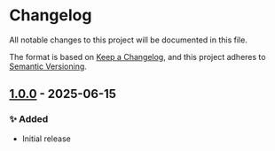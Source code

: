# Changelog

All notable changes to this project will be documented in this file.

The format is based on [Keep a Changelog](https://keepachangelog.com/en/1.0.0/),
and this project adheres to [Semantic Versioning](https://semver.org/).

## [1.0.0] - 2025-06-15
### ✨ Added
- Initial release

[Unreleased]: https://github.com/zucca-devops-tooling/kyverno-parallel-apply/compare/v1.0.1...HEAD
[1.0.0]: https://github.com/zucca-devops-tooling/kyverno-parallel-apply/releases/tag/v1.0.0